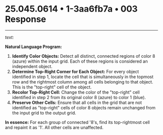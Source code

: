 # 25.045.0614 • 1-3aa6fb7a • 003 Response

---

*text:*

**Natural Language Program:**

1. **Identify Color Objects:** Detect all distinct, connected regions of color 8 (azure) within the input grid. Each of these regions is considered an independent object.
2. **Determine Top-Right Corner for Each Object:** For every object identified in step 1, locate the cell that is simultaneously in the topmost row and the rightmost column among all cells belonging to that object. This is the "top-right" cell of the object.
3. **Recolor Top-Right Cell:** Change the color of the "top-right" cell identified in step 2 from its original color 8 (azure) to color 1 (blue).
4. **Preserve Other Cells:**  Ensure that all cells in the grid that are not identified as "top-right" cells of color 8 objects remain unchanged from the input grid to the output grid.

**In essence:** For each group of connected '8's, find its top-rightmost cell and repaint it as '1'. All other cells are unaffected.
